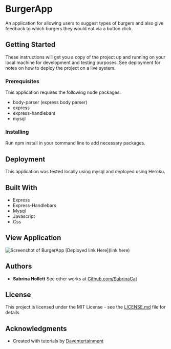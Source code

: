 # BurgerApp

An application for allowing users to suggest types of burgers and also give feedback to which burgers they would eat via a button click.

## Getting Started

These instructions will get you a copy of the project up and running on your local machine for development and testing purposes. See deployment for notes on how to deploy the project on a live system.

### Prerequisites

This application requires the following node packages:
* body-parser (express body parser)
* express
* express-handlebars
* mysql


### Installing
Run npm install in your command line to add necessary packages.

## Deployment

This application was tested locally using mysql and deployed using Heroku.

## Built With

* Express
* Express-Handlebars
* Mysql
* Javascript
* Css

## View Application
![Screenshot of BurgerApp](https://i.imgur.com/wO5ucEX.png)
[Deployed link Here](link here)

## Authors

* **Sabrina Hollett** See other works at [Github.com/SabrinaCat](https://github.com/SabrinaCat)

## License

This project is licensed under the MIT License - see the [LICENSE.md](LICENSE.md) file for details

## Acknowledgments

* Created with tutorials by [Daventertainment](https://github.com/Dcoxmen)



